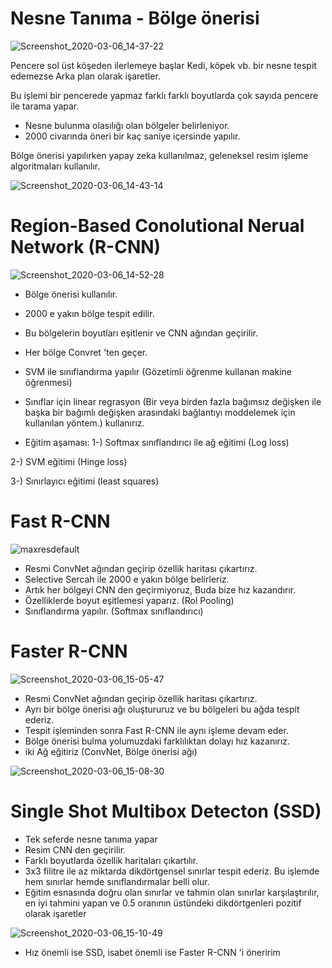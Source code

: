 # Nesne Tanıma - Bölge önerisi

![Screenshot_2020-03-06_14-37-22](https://user-images.githubusercontent.com/54184905/76167234-3fa47880-6176-11ea-8146-fbdbc7fc8b83.png)

Pencere sol üst köşeden ilerlemeye başlar Kedi, köpek vb. bir nesne tespit edemezse Arka plan olarak işaretler.

Bu işlemi bir pencerede yapmaz farklı farklı boyutlarda çok sayıda pencere ile tarama yapar.

* Nesne bulunma olasılığı olan bölgeler belirleniyor.
* 2000 civarında öneri bir kaç saniye içersinde yapılır.

Bölge önerisi yapılırken yapay zeka kullanılmaz, geleneksel resim işleme algoritmaları kullanılır.

![Screenshot_2020-03-06_14-43-14](https://user-images.githubusercontent.com/54184905/76167342-ee48b900-6176-11ea-9f99-904be5219146.png)


# Region-Based Conolutional Nerual Network (R-CNN)

![Screenshot_2020-03-06_14-52-28](https://user-images.githubusercontent.com/54184905/76167447-c9087a80-6177-11ea-9db7-9f7d64b63ad8.png)

* Bölge önerisi kullanılır.
* 2000 e yakın bölge tespit edilir.
* Bu bölgelerin boyutları eşitlenir ve CNN ağından geçirilir.
* Her bölge Convret 'ten geçer.
* SVM ile sınıflandırma yapılır (Gözetimli öğrenme kullanan makine öğrenmesi)
* Sınıflar için linear regrasyon (Bir veya birden fazla bağımsız değişken ile başka bir bağımlı değişken arasındaki bağlantıyı moddelemek için kullanılan yöntem.) kullanırız.

* Eğitim aşaması:
1-) Softmax sınıflandırıcı ile ağ eğitimi (Log loss)

2-) SVM eğitimi (Hinge loss)

3-) Sınırlayıcı eğitimi (least squares)


# Fast R-CNN

![maxresdefault](https://user-images.githubusercontent.com/54184905/76167657-5ef0d500-6179-11ea-898e-b07853fa47cd.jpg)

* Resmi ConvNet ağından geçirip özellik haritası çıkartırız.
* Selective Sercah ile 2000 e yakın bölge belirleriz.
* Artık her bölgeyi CNN den geçirmiyoruz, Buda bize hız kazandırır.
* Özelliklerde boyut eşitlemesi yaparız. (Rol Pooling)
* Sınıflandırma yapılır. (Softmax sınıflandırıcı)


# Faster R-CNN

![Screenshot_2020-03-06_15-05-47](https://user-images.githubusercontent.com/54184905/76167779-5947bf00-617a-11ea-8ce8-4d6e02877288.png)

* Resmi ConvNet ağından geçirip özellik haritası çıkartırız.
* Ayrı bir bölge önerisi ağı oluştururuz ve bu bölgeleri bu ağda tespit ederiz.
* Tespit işleminden sonra Fast R-CNN ile aynı işleme devam eder.
* Bölge önerisi bulma yolumuzdaki farklılıktan dolayı hız kazanırız.
* iki Ağ eğitiriz (ConvNet, Bölge önerisi ağı)

![Screenshot_2020-03-06_15-08-30](https://user-images.githubusercontent.com/54184905/76167992-feaf6280-617b-11ea-91c5-8b733c9eee33.png)


# Single Shot Multibox Detecton (SSD)

* Tek seferde nesne tanıma yapar
* Resim CNN den geçirilir.
* Farklı boyutlarda özellik haritaları çıkartılır.
* 3x3 filitre ile az miktarda dikdörtgensel sınırlar tespit ederiz. Bu işlemde hem sınırlar hemde sınıflandırmalar belli olur.
* Eğitim esnasında doğru olan sınırlar ve tahmin olan sınırlar karşılaştırılır, en iyi tahmini yapan ve 0.5 oranının üstündeki dikdörtgenleri pozitif olarak işaretler

![Screenshot_2020-03-06_15-10-49](https://user-images.githubusercontent.com/54184905/76167930-7a5cdf80-617b-11ea-8f8d-e5fb80b6c81a.png)

* Hız önemli ise SSD, isabet önemli ise Faster R-CNN 'i öneririm






